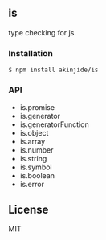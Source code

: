 
## is

type checking for js.

### Installation

```
$ npm install akinjide/is
```

### API

- is.promise
- is.generator
- is.generatorFunction
- is.object
- is.array
- is.number
- is.string
- is.symbol
- is.boolean
- is.error

## License

MIT
